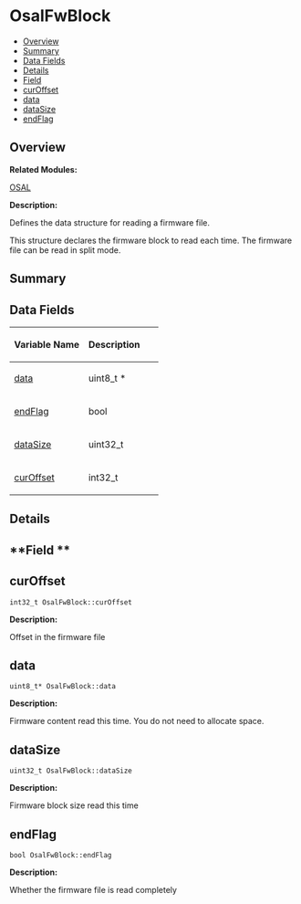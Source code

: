 # OsalFwBlock<a name="ZH-CN_TOPIC_0000001055678108"></a>

-   [Overview](#section1801840668165633)
-   [Summary](#section655348150165633)
-   [Data Fields](#pub-attribs)
-   [Details](#section1615420802165633)
-   [Field](#section576570456165633)
-   [curOffset](#a74631bb4d6242a21146e6465c9640fa8)
-   [data](#affee01298d0388b9e14da67fd17e6eba)
-   [dataSize](#a383d93123b0d78a8031132d06ff035c5)
-   [endFlag](#ada578cbe9c02da3ebef4e70835d42774)

## **Overview**<a name="section1801840668165633"></a>

**Related Modules:**

[OSAL](OSAL.md)

**Description:**

Defines the data structure for reading a firmware file. 

This structure declares the firmware block to read each time. The firmware file can be read in split mode. 

## **Summary**<a name="section655348150165633"></a>

## Data Fields<a name="pub-attribs"></a>

<a name="table1218145080165633"></a>
<table><thead align="left"><tr id="row2081849986165633"><th class="cellrowborder" valign="top" width="50%" id="mcps1.1.3.1.1"><p id="p1062994693165633"><a name="p1062994693165633"></a><a name="p1062994693165633"></a>Variable Name</p>
</th>
<th class="cellrowborder" valign="top" width="50%" id="mcps1.1.3.1.2"><p id="p509982363165633"><a name="p509982363165633"></a><a name="p509982363165633"></a>Description</p>
</th>
</tr>
</thead>
<tbody><tr id="row1565179986165633"><td class="cellrowborder" valign="top" width="50%" headers="mcps1.1.3.1.1 "><p id="p1504888496165633"><a name="p1504888496165633"></a><a name="p1504888496165633"></a><a href="OsalFwBlock.md#affee01298d0388b9e14da67fd17e6eba">data</a></p>
</td>
<td class="cellrowborder" valign="top" width="50%" headers="mcps1.1.3.1.2 "><p id="p294266097165633"><a name="p294266097165633"></a><a name="p294266097165633"></a>uint8_t * </p>
</td>
</tr>
<tr id="row48427956165633"><td class="cellrowborder" valign="top" width="50%" headers="mcps1.1.3.1.1 "><p id="p200464655165633"><a name="p200464655165633"></a><a name="p200464655165633"></a><a href="OsalFwBlock.md#ada578cbe9c02da3ebef4e70835d42774">endFlag</a></p>
</td>
<td class="cellrowborder" valign="top" width="50%" headers="mcps1.1.3.1.2 "><p id="p979322194165633"><a name="p979322194165633"></a><a name="p979322194165633"></a>bool </p>
</td>
</tr>
<tr id="row2123463355165633"><td class="cellrowborder" valign="top" width="50%" headers="mcps1.1.3.1.1 "><p id="p1609411796165633"><a name="p1609411796165633"></a><a name="p1609411796165633"></a><a href="OsalFwBlock.md#a383d93123b0d78a8031132d06ff035c5">dataSize</a></p>
</td>
<td class="cellrowborder" valign="top" width="50%" headers="mcps1.1.3.1.2 "><p id="p991303494165633"><a name="p991303494165633"></a><a name="p991303494165633"></a>uint32_t </p>
</td>
</tr>
<tr id="row1095696134165633"><td class="cellrowborder" valign="top" width="50%" headers="mcps1.1.3.1.1 "><p id="p1069420991165633"><a name="p1069420991165633"></a><a name="p1069420991165633"></a><a href="OsalFwBlock.md#a74631bb4d6242a21146e6465c9640fa8">curOffset</a></p>
</td>
<td class="cellrowborder" valign="top" width="50%" headers="mcps1.1.3.1.2 "><p id="p1441199909165633"><a name="p1441199909165633"></a><a name="p1441199909165633"></a>int32_t </p>
</td>
</tr>
</tbody>
</table>

## **Details**<a name="section1615420802165633"></a>

## **Field **<a name="section576570456165633"></a>

## curOffset<a name="a74631bb4d6242a21146e6465c9640fa8"></a>

```
int32_t OsalFwBlock::curOffset
```

 **Description:**

Offset in the firmware file 

## data<a name="affee01298d0388b9e14da67fd17e6eba"></a>

```
uint8_t* OsalFwBlock::data
```

 **Description:**

Firmware content read this time. You do not need to allocate space. 

## dataSize<a name="a383d93123b0d78a8031132d06ff035c5"></a>

```
uint32_t OsalFwBlock::dataSize
```

 **Description:**

Firmware block size read this time 

## endFlag<a name="ada578cbe9c02da3ebef4e70835d42774"></a>

```
bool OsalFwBlock::endFlag
```

 **Description:**

Whether the firmware file is read completely 

